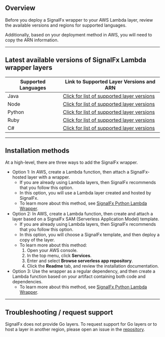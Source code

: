 <h2>Overview</h2>

Before you deploy a SignalFx wrapper to your AWS Lambda layer, review the available versions and regions for supported languages.

Additionally, based on your deployment method in AWS, you will need to copy the ARN information.

---

<h2>Latest available versions of SignalFx Lambda wrapper layers</h2>

| Supported Languages      | Link to Supported Layer Versions and ARN |
| ----------- | ----------- |
| Java      | [Click for list of supported layer versions](./java/JAVA.md)     |
| Node   | [Click for list of supported layer versions](./node/NODEJS.md)        |
| Python   | [Click for list of supported layer versions](./python/PYTHON.md)        |
| Ruby   | [Click for list of supported layer versions](./ruby/RUBY.md)        |
| C#   | [Click for list of supported layer versions](./csharp/CSHARP.md)        |

---

<h2>Installation methods</h2>

At a high-level, there are three ways to add the SignalFx wrapper. 

   * Option 1: In AWS, create a Lambda function, then attach a SignalFx-hosted layer with a wrapper.
      * If you are already using Lambda layers, then SignalFx recommends that you follow this option. 
      * In this option, you will use a Lambda layer created and hosted by SignalFx.
      * To learn more about this method, see [SignalFx Python Lambda Wrapper](https://github.com/signalfx/lambda-python/blob/master/README.rst). 
   * Option 2: In AWS, create a Lambda function, then create and attach a layer based on a SignalFx SAM (Serverless Application Model) template.
      * If you are already using Lambda layers, then SignalFx recommends that you follow this option. 
      * In this option, you will choose a SignalFx template, and then deploy a copy of the layer.
      * To learn more about this method: 
          1. Open your AWS console. 
          2. In the top menu, click **Services**. 
          3. Enter and select **Browse serverless app repository**. 
          4. Click the **Readme** tab, and review the installation documentation. 
   * Option 3: Use the wrapper as a regular dependency, and then create a Lambda function based on your artifact containing both code and dependencies.   
      * To learn more about this method, see [SignalFx Python Lambda Wrapper](https://github.com/signalfx/lambda-python/blob/master/README.rst). 


---

<h2> Troubleshooting / request support</h2>

SignalFx does not provide Go layers. To request support for Go layers or to host a layer in another region, please open an issue in the [repository](https://github.com/signalfx/lambda-layer-versions).


<!--
For maintainers: commits to this repo are made automatically when a build and integration testing in signalfx-lambda-layers repo pass.-->

